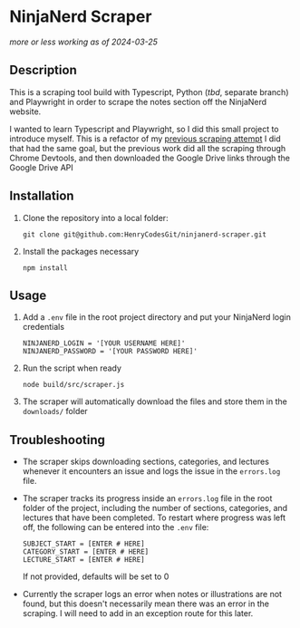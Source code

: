 # NinjaNerd Scraper
*more or less working as of 2024-03-25*


## Description
This is a scraping tool build with Typescript, Python (*tbd*, separate branch) and Playwright in order to scrape the notes section off the NinjaNerd website.

I wanted to learn Typescript and Playwright, so I did this small project to introduce myself. This is a refactor of my [previous scraping attempt](https://github.com/HenryCodesGit/ninja-nerd-downloader) I did that had the same goal, but the previous work did all the scraping through Chrome Devtools, and then downloaded the Google Drive links through the Google Drive API

## Installation
1. Clone the repository into a local folder:
   ```
   git clone git@github.com:HenryCodesGit/ninjanerd-scraper.git
   ```
2. Install the packages necessary
   ```
   npm install
   ```

## Usage
1. Add a `.env` file in the root project directory and put your NinjaNerd login credentials
   ```
   NINJANERD_LOGIN = '[YOUR USERNAME HERE]'
   NINJANERD_PASSWORD = '[YOUR PASSWORD HERE]'
   ```
2. Run the script when ready
   ```
   node build/src/scraper.js
   ```
3. The scraper will automatically download the files and store them in the `downloads/` folder

## Troubleshooting
* The scraper skips downloading sections, categories, and lectures whenever it encounters an issue and logs the issue in the `errors.log` file. 
* The scraper tracks its progress inside an `errors.log` file in the root folder of the project, including the number of sections, categories, and lectures that have been completed. To restart where progress was left off, the following can be entered into the `.env` file:

  ```
  SUBJECT_START = [ENTER # HERE]
  CATEGORY_START = [ENTER # HERE]
  LECTURE_START = [ENTER # HERE]
  ```
  If not provided, defaults will be set to 0
* Currently the scraper logs an error when notes or illustrations are not found, but this doesn't necessarily mean there was an error in the scraping. I will need to add in an exception route for this later.

